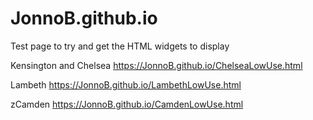 # JonnoB.github.io
Test page to try and get the HTML widgets to display


Kensington and Chelsea https://JonnoB.github.io/ChelseaLowUse.html

Lambeth https://JonnoB.github.io/LambethLowUse.html

zCamden https://JonnoB.github.io/CamdenLowUse.html
